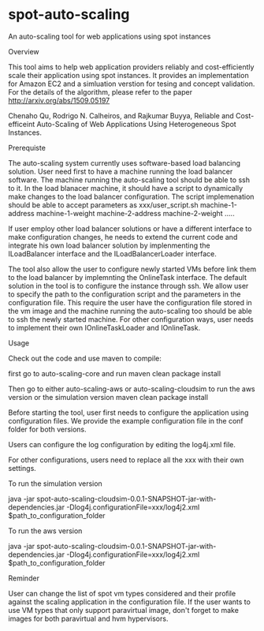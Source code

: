 # spot-auto-scaling
An auto-scaling tool for web applications using spot instances

Overview

This tool aims to help web application providers reliably and cost-efficiently scale their application using spot instances. It provides an implementation for Amazon EC2 and a simluation verstion for tesing and concept validation. For the details of the algorithm, please refer to the paper http://arxiv.org/abs/1509.05197

Chenaho Qu, Rodrigo N. Calheiros, and Rajkumar Buyya, Reliable and Cost-efficeint Auto-Scaling of Web Applications Using Heterogeneous Spot Instances.

Prerequiste

The auto-scaling system currently uses software-based load balancing solution. User need first to have a machine running the load balancer software. The machine running the auto-scaling tool should be able to ssh to it. In the load blanacer machine, it should have a script to dynamically make changes to the load balancer configuration. The script implemenation should be able to accept parameters as xxx/user_script.sh machine-1-address machine-1-weight machine-2-address machine-2-weight .....

If user employ other load balancer solutions or have a different interface to make configuration changes, he needs to extend the current code and integrate his own load balancer solution by implenmenting the ILoadBalancer interface and the ILoadBalancerLoader interface.

The tool also allow the user to configure newly started VMs before link them to the load balancer by implemnting the OnlineTask interface. The default solution in the tool is to configure the instance through ssh. We allow user to specify the path to the configuration script and the parameters in the configuration file. This require the user have the configuration file stored in the vm image and the machine running the auto-scaling too should be able to ssh the newly started machine. For other configuration ways, user needs to implement their own IOnlineTaskLoader and IOnlineTask.

Usage

Check out the code and use maven to compile:

first go to auto-scaling-core and run
maven clean package install

Then go to either auto-scaling-aws or auto-scaling-cloudsim to run the aws version or the simulation version
maven clean package install

Before starting the tool, user first needs to configure the application using configuration files. We provide the example configuration file in the conf folder for both versions.

Users can configure the log configuration by editing the log4j.xml file.

For other configurations, users need to replace all the xxx with their own settings.

To run the simulation version

java -jar spot-auto-scaling-cloudsim-0.0.1-SNAPSHOT-jar-with-dependencies.jar -Dlog4j.configurationFile=xxx/log4j2.xml $path_to_configuration_folder

To run the aws version

java -jar spot-auto-scaling-cloudsim-0.0.1-SNAPSHOT-jar-with-dependencies.jar -Dlog4j.configurationFile=xxx/log4j2.xml $path_to_configuration_folder

Reminder

User can change the list of spot vm types considered and their profile against the scaling application in the configuration file. If the user wants to use VM types that only support paravirtual image, don't forget to make images for both paravirtual and hvm hypervisors.
